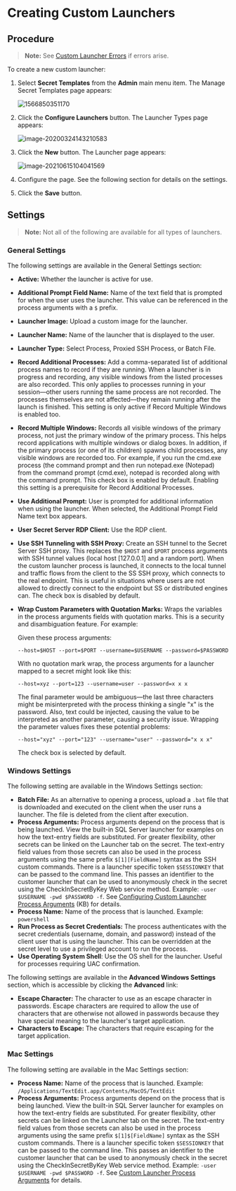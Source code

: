 [title]: # "Creating Custom Launchers"
[tags]: # "Launcher"
[priority]: # "1000"

# Creating Custom Launchers

## Procedure

> **Note:** See [Custom Launcher Errors](../custom-launcher-errors/index.md) if errors arise.

To create a new custom launcher:

1. Select **Secret Templates** from the **Admin** main menu item. The Manage Secret Templates page appears:

   ![1566850351170](images/1566850351170.png)

1. Click the **Configure Launchers** button. The Launcher Types page appears:

   ![image-20200324143210583](images/image-20200324143210583.png)

1. Click the **New** button.  The Launcher page appears:

   ![image-20210615104041569](images/image-20210615104041569.png)

1. Configure the page. See the following section for details on the settings.

1. Click the **Save** button.

## Settings

> **Note:** Not all of the following are available for all types of launchers.

### General Settings

The following settings are available in the General Settings section:

- **Active:** Whether the launcher is active for use.

- **Additional Prompt Field Name:** Name of the text field that is prompted for when the user uses the launcher. This value can be referenced in the process arguments with a `$` prefix.

- **Launcher Image:** Upload a custom image for the launcher.

- **Launcher Name:** Name of the launcher that is displayed to the user.

- **Launcher Type:** Select Process, Proxied SSH Process, or Batch File.

- **Record Additional Processes:** Add a comma-separated list of additional process names to record if they are running. When a launcher is in progress and recording, any visible windows from the listed processes are also recorded. This only applies to processes running in your session—other users running the same process are not recorded. The processes themselves are not affected—they remain running after the launch is finished. This setting is only active if Record Multiple Windows is enabled too.

- **Record Multiple Windows:** Records all visible windows of the primary process, not just the primary window of the primary process. This helps record applications with multiple windows or dialog boxes. In addition, if the primary process (or one of its children) spawns child processes, any visible windows are recorded too. For example, if you run the cmd.exe process (the command prompt and then run notepad.exe (Notepad) from the command prompt (cmd.exe), notepad is recorded along with the command prompt. This check box is enabled by default. Enabling this setting is a prerequisite for Record Additional Processes.

- **Use Additional Prompt:** User is prompted for additional information when using the launcher. When selected, the Additional Prompt Field Name text box appears.

- **User Secret Server RDP Client:** Use the RDP client.

- **Use SSH Tunneling with SSH Proxy:** Create an SSH tunnel to the Secret Server SSH proxy. This replaces the `$HOST` and `$PORT` process arguments with SSH tunnel values (local host [127.0.0.1] and a random port). When the custom launcher process is launched, it connects to the local tunnel and traffic flows from the client to the SS SSH proxy, which connects to the real endpoint. This is useful in situations where users are not allowed to directly connect to the endpoint but SS or distributed engines can. The check box is disabled by default.

- **Wrap Custom Parameters with Quotation Marks:** Wraps the variables in the process arguments fields with quotation marks. This is a security and disambiguation feature.  For example:

  Given these process arguments:

  `--host=$HOST --port=$PORT --username=$USERNAME --password=$PASSWORD`

  With no quotation mark wrap, the process arguments for a launcher mapped to a secret might look like this:

  `--host=xyz --port=123 --username=user --password=x x x`

  The final parameter would be ambiguous—the last three characters might be misinterpreted with the process thinking a single "x" is the password. Also, text could be injected, causing the value to be interpreted as another parameter, causing a security issue. Wrapping the parameter values fixes these potential problems:

  `--host="xyz" --port="123" --username="user" --password="x x x"`

  The check box is selected by default.

### Windows Settings

The following setting are available in the Windows Settings section:

- **Batch File:** As an alternative to opening a process, upload a `.bat` file that is downloaded and executed on the client when the user runs a launcher. The file is deleted from the client after execution.
- **Process Arguments:** Process arguments depend on the process that is being launched. View the built-in SQL Server launcher for examples on how the text-entry fields are substituted. For greater flexibility, other secrets can be linked on the Launcher tab on the secret. The text-entry field values from those secrets can also be used in the process arguments using the same prefix `$[1][FieldName]` syntax as the SSH custom commands. There is a launcher specific token `$SESSIONKEY` that can be passed to the command line. This passes an identifier to the customer launcher that can be used to anonymously check in the secret using the CheckInSecretByKey Web service method. Example: `-user $USERNAME -pwd $PASSWORD -f`. See [Configuring Custom Launcher Process Arguments](https://thycotic.force.com/support/s/article/Configuring-Custom-Launcher-Process-Arguments) (KB) for details.
- **Process Name:** Name of the process that is launched. Example: `powershell`
- **Run Process as Secret Credentials:** The process authenticates with the secret credentials (username, domain, and password) instead of the client user that is using the launcher. This can be overridden at the secret level to use a privileged account to run the process.
- **Use Operating System Shell**: Use the OS shell for the launcher. Useful for processes requiring UAC confirmation.

The following settings are available in the **Advanced Windows Settings** section, which is accessible by clicking the **Advanced** link:

- **Escape Character:** The character to use as an escape character in passwords. Escape characters are required to allow the use of characters that are otherwise not allowed in passwords because they have special meaning to the launcher's target application.
- **Characters to Escape:** The characters that require escaping for the target application.

### Mac Settings

The following setting are available in the Mac Settings section:

- **Process Name:** Name of the process that is launched. Example: `/Applications/TextEdit.app/Contents/MacOS/TextEdit`
- **Process Arguments:** Process arguments depend on the process that is being launched. View the built-in SQL Server launcher for examples on how the text-entry fields are substituted. For greater flexibility, other secrets can be linked on the Launcher tab on the secret. The text-entry field values from those secrets can also be used in the process arguments using the same prefix `$[1]$[FieldName]` syntax as the SSH custom commands. There is a launcher specific token `$SESSIONKEY` that can be passed to the command line. This passes an identifier to the customer launcher that can be used to anonymously check in the secret using the CheckInSecretByKey Web service method. Example: `-user $USERNAME -pwd $PASSWORD -f`. See [Custom Launcher Process Arguments](../../custom-launchers/custom-launcher-process-arguments/index.md) for details.
